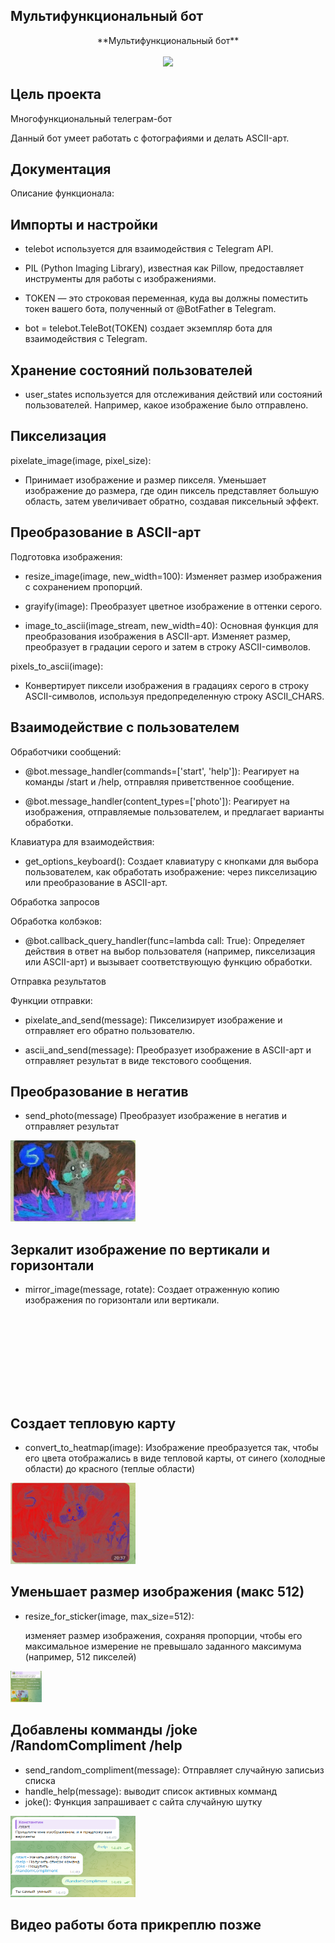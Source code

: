 ## Мультифункциональный бот

<p align="center">
**Мультифункциональный бот**
  <br><br>
  <img src="https://i.ytimg.com/vi/2z58SHwQI6Y/maxresdefault.jpg">
</p>

## Цель проекта 

Многофункциональный телеграм-бот

Данный бот умеет работать с фотографиями и делать ASCII-арт. 

## Документация 
Описание функционала:

## Импорты и настройки

- telebot используется для взаимодействия с Telegram API.

- PIL (Python Imaging Library), известная как Pillow, предоставляет инструменты для работы с изображениями.

- TOKEN — это строковая переменная, куда вы должны поместить токен вашего бота, полученный от @BotFather в Telegram.

- bot = telebot.TeleBot(TOKEN) создает экземпляр бота для взаимодействия с Telegram.

## Хранение состояний пользователей

- user_states используется для отслеживания действий или состояний пользователей. Например, какое изображение было отправлено.

## Пикселизация

pixelate_image(image, pixel_size):

- Принимает изображение и размер пикселя. Уменьшает изображение до размера, где один пиксель представляет большую область, затем увеличивает обратно, создавая пиксельный эффект.

## Преобразование в ASCII-арт

Подготовка изображения:

- resize_image(image, new_width=100): Изменяет размер изображения с сохранением пропорций.

- grayify(image): Преобразует цветное изображение в оттенки серого.

- image_to_ascii(image_stream, new_width=40): Основная функция для преобразования изображения в ASCII-арт. Изменяет размер, преобразует в градации серого и затем в строку ASCII-символов.

pixels_to_ascii(image):

- Конвертирует пиксели изображения в градациях серого в строку ASCII-символов, используя предопределенную строку ASCII_CHARS.

## Взаимодействие с пользователем

Обработчики сообщений:

- @bot.message_handler(commands=['start', 'help']): Реагирует на команды /start и /help, отправляя приветственное сообщение.

- @bot.message_handler(content_types=['photo']): Реагирует на изображения, отправляемые пользователем, и предлагает варианты обработки.

Клавиатура для взаимодействия:

- get_options_keyboard(): Создает клавиатуру с кнопками для выбора пользователем, как обработать изображение: через пикселизацию или преобразование в ASCII-арт.

Обработка запросов

Обработка колбэков:

- @bot.callback_query_handler(func=lambda call: True): Определяет действия в ответ на выбор пользователя (например, пикселизация или ASCII-арт) и вызывает соответствующую функцию обработки.

Отправка результатов

Функции отправки:

- pixelate_and_send(message): Пикселизирует изображение и отправляет его обратно пользователю.

- ascii_and_send(message): Преобразует изображение в ASCII-арт и отправляет результат в виде текстового сообщения.
## Преобразование в негатив

- send_photo(message) Преобразует изображение в негатив и отправляет результат
<img src="rez_image/neagtive.png" width="200" height="130" alt="" class="img-responsive">

## Зеркалит изображение по вертикали и горизонтали

- mirror_image(message, rotate):
    Создает отраженную копию изображения по горизонтали или вертикали.
<p dir="auto">  
  <img src="rez_image/mirror_horizont.png" width="200" height="130"style="max-width: 00%;">&nbsp; &nbsp;
  <img src="rez_image/mirror_vert.png" width="200" height="130" style="max-width: 00%;">&nbsp; &nbsp;
  &nbsp; &nbsp;
</p>

##  Создает тепловую карту 

- convert_to_heatmap(image):
    Изображение преобразуется так, чтобы его цвета отображались в виде тепловой карты,
    от синего (холодные области) до красного (теплые области)
<img src="rez_image/heat_map.png" width="200" height="130" alt="" class="img-responsive">

## Уменьшает размер изображения (макс 512)

- resize_for_sticker(image, max_size=512):
  
    изменяет размер изображения, сохраняя пропорции, чтобы его максимальное
    измерение не превышало заданного максимума (например, 512 пикселей)
<img src="rez_image/stiker.png" width="50" height="50" alt="" class="img-responsive">

## Добавлены комманды /joke /RandomCompliment /help

  - send_random_compliment(message):
    Отправляет случайную записьиз списка
  - handle_help(message):
    выводит список активных комманд
  - joke():
    Функция запрашивает с сайта случайную шутку
<img src="rez_image/комплимент.png" width="200" height="130" alt="" class="img-responsive">

## Видео работы бота прикреплю позже



